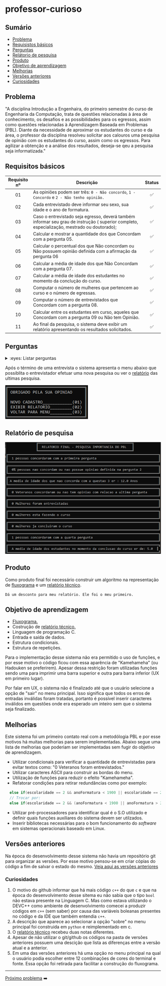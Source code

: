 # professor-curioso

## Sumário
- [Problema](#problema)
- [Requisistos básicos](#requisitos-básicos)
- [Perguntas](#perguntas)
- [Relátorio de pesquisa](#relatório-de-pesquisa)
- [Produto](#produto)
- [Objetivo de aprendizagem](#objetivo-de-aprendizagem)
- [Melhorias](#melhorias)
- [Versões anteriores](#versões-anteriores)
- [Curiosidades](#curiosidades)

## Problema

"A disciplina Introdução a Engenhaira, do primeiro semestre do curso de Engenharia da 
Computação, trata de questões relacionadas à área de conhecimento, os desafios e as 
possibilidades para os egressos, assim como questões relacionadas à Aprendizagem Baseada
em Problemas (PBL). Diante da necessidade de aproximar os estudantes do curso e da área,
o professor da disciplina resolveu solicitar aos calouros uma pesquisa de opinião com
os estudantes do curso, assim como os egressos. Para agilizar a obtenção e a análise dos 
resultados, deseja-se qeu a pesquisa seja informatizada."

## Requisitos básicos

| Requisito nº | Descrição | Status |
| :----------: | --------- | :----: |
| 01 | As opiniões podem ser três: `0 - Não concordo`,  `1 - Concordo` e `2 - Não tenho opinião.` | :white_check_mark:| 
| 02 | Cada entrevistado deve informar seu sexo, sua idade e o ano de formatura. | :white_check_mark: |
| 03 | Caso o entrevistado seja egresso, deverá também informar seu grau de instrução ( superior completo, especialização, mestrado ou doutorado); | :white_check_mark: |
| 04 | Calcular e mostrar a quantidade dos que Concordam com a pergunta 05. | :white_check_mark: |
| 05 | Calcular o percentual dos que Não concordam ou Não possuem opinião definida com a afirmação da pergunta 06 | :white_check_mark: |
| 06 | Calcular a média de idade dos que Não Concordam com a pergunta 07. | :white_check_mark: |
| 07 | Calcular a média de idade dos estudantes no momento da conclução do curso. | :white_check_mark: |
| 08 | Computar o número de mulheres que pertencem ao curso e o número de egressas. | :white_check_mark: |
| 09 | Computar o número de entrevistados que Concordam com a pergunta 08. | :white_check_mark: |
| 10 | Calcular entre os estudantes em curso, aqueles que Concordam com a pergunta 09 ou Não tem Opinião. | :white_check_mark: |
| 11 | Ao final da pesquisa, o sistema deve exibir um relatório apresentando os resultados solicitados. | :white_check_mark: |

## Perguntas
<details>
<summary>:eyes: Listar perguntas </summary>
  
| Pergunta nº | Pergunta | Intervalo válido de respostas |
| :---------: | -------- | ----------------------------- |
| 01 | Qual a sua idade? | 10 e 100 |
| 02 | Qual seu sexo? | 1 - Masculino<br>2 - Femenino<br>3 - Voltar|
| 03 | Veterando ou egresso? | 1 - Veterano<br> 2 - Egresso<br> 3 - Voltar |
| 04 | Que ano irá se formar (Se veterano) | entre 2017 e 2050  |
| 4.1 |  Qual é seu grau de escolaridade? | 1 - Especialização<br>2 - Graduado<br>3 - Mestrado<br>4 - Doutorado<br>5 - Voltar |
| 4.2 | Em que ano se formo? (Para egressos) | entre 1900 e 2017 | 
| 05 | Você concorda que o PBL ajuda na execução de seus trabalhos? | 0 - Não Concordo<br>1 - Concordo<br>2 - Não Tenho Opinião |
| 06 | Você concorda que o PBL é melhor que o método tradicional de ensino? | 0 - Não Concordo<br>1 - Concordo<br>2 - Não Tenho Opinião |
| 07 | O mercado de trabalho local é capaz de reter os profissionais formados nas áres de informática e engenharia? | 0 - Não Concordo<br>1 - Concordo<br>2 - Não Tenho Opinião |
| 08 | Voce concorda que os novos alunos desconhecem o PBL quando entram no curso? | 0 - Não Concordo<br>1 - Concordo<br>2 - Não Tenho Opinião |
| 09 | Concorda com a afirmação de que um aluno só consegue se adaptar com o PBL somente a partir do 4º semestre? | 0 - Não Concordo<br>1 - Concordo<br>2 - Não Tenho Opinião |
</details>

Após o término de uma entrevista o sistema apresenta o menu abaixo que possiblita o entrevistador 
efetuar uma nova pesquisa ou ver o [relatório](#relatório-de-pesquisa) das ultimas pesquisa.

![Menu resultados da pesquisa](https://github.com/UellingtonDamasceno/professor-curioso/blob/main/res/imagens/menu-fim-pesquisa.png)

## Relatório de pesquisa

![Relátorio](https://github.com/UellingtonDamasceno/professor-curioso/blob/main/res/imagens/resultados-pesquisas.png)

## Produto
Como produto final foi necessário construir um algoritmo na representação de
[fluxograma](https://github.com/UellingtonDamasceno/professor-curioso/blob/main/res/Fluxograma.pdf)
e um [relatório técnico](https://github.com/UellingtonDamasceno/professor-curioso/blob/main/res/Relat%C3%B3rio.pdf).

    Dá um desconto para meu relatório. Ele foi o meu primeiro. 
    
## Objetivo de aprendizagem
- [Fluxograma.](https://github.com/UellingtonDamasceno/professor-curioso/blob/main/res/Fluxograma.pdf)
- Costrução de [relatório técnico.](https://github.com/UellingtonDamasceno/professor-curioso/blob/main/res/Relat%C3%B3rio.pdf) 
- Linguagem de programação C.
- Entrada e saída de dados.
- Estrutura condicionais.
- Estrutura de repetições.

Para o implementação desse sistema não era permitido o uso de funções, e
por esse motivo o código ficou com essa aparência de "Kamehameha" (ou
Hadouken se preferirem). Apesar dessa restrição foram utilizadas funções
sendo uma para imprimir uma barra superior e outra para barra inferior
(UX em primeiro lugar).
      
Por falar em UX, o sistema não é finalizado até que o usuário selecione 
a opção de "sair" no menu principal. Isso significa que todos os erros de
entradas inválidas foram tratadas, portanto é possível inserir caracteres
inválidos em questões onde era esperado um inteiro sem que o sistema seja
finalizado.

## Melhorias
Este sistema foi um primeiro contato real com a metodólogia PBL e por esse 
motivos há muitas melhorias para serem implementadas. Abaixo segue uma lista
de melhorias que poderiam ser implementadas sem fugir do objetivo de 
aprendizagem.

- Utilizar condicionais para verificar a quantidade de entrevistadas para evitar textos como: "0 Veteranos foram entrevistados."
- Utilizar caracteres ASCII para construir as bordas do menu.
- Utilização de funções para reduzir o efeito "Kamehameha".
- Refatorar condições para retirar redundâncias como por exemplo:
```c
  else if(escolaridade == 2 && anoFormatura < 1900 || escolaridade == 2 && anoFormatura > 2017) // Linha 207
  // Trocar por:
  else if(escolaridade == 2 && (anoFormatura < 1900 || anoFormatura > 2017))
```
- Utilizar pré-processadores para identificar qual é o S.O utilizado e definir quais funções auxiliares do sistema devem ser utilzados. 
- Inserir bibliotecas necessárias para o bom funcionamento do _software_ em sistemas operacionais baseado em Linux.

## Versões anteriores
Na época do desenvolvimento desse sistema não havia um repositório git para organizar as versões. 
Por esse motivo pensou-se em criar cópias do código a fim de salvar o estado do mesmo.
[Veja aqui as versões anteriores](https://github.com/UellingtonDamasceno/professor-curioso/tree/main/Vers%C3%B5es%20anteriores)

### Curiosidades
1. O motivo do github informar que há mais código `c++` do que `c` e  que na época do desenvolvimento desse sitema eu
não sabia que o tipo `bool` não estava presente na Linguagem C. Mas como estava utilizando o DEVC++ como ambiente de desenvolvimento
comecei a produzir códigos em `c++` (sem saber) por causa das variáveis boleanas presentes no código e da IDE que também entendia `c++`. 
2. A descrição que aparece ao selecionar a opção "sobre" no menu principal foi construida em `python` e reimplementado em c.
3. O [relatório técnico](https://github.com/UellingtonDamasceno/professor-curioso/blob/main/res/Relat%C3%B3rio.pdf) recebeu duas notas diferentes.
4. Apesar de não utilizar o git/github os códigos na pasta de versões anteriores possuem uma descição que lista as diferenças entre a versão atual e a anterior.
5. Em uma das versões anteriores há uma opção no menu principal na qual o usuário podia escolher entre 12 combinações de cores do terminal e fonte. Essa opção foi retirada para facilitar a construção do fluxograma.

------

[Próximo problema](https://github.com/UellingtonDamasceno/leite-condensado) :arrow_right:
